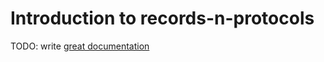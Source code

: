 # Introduction to records-n-protocols

TODO: write [great documentation](http://jacobian.org/writing/what-to-write/)
